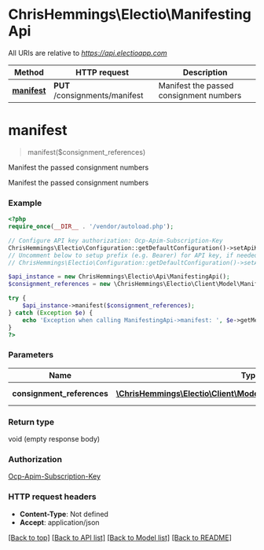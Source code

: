 # ChrisHemmings\Electio\ManifestingApi

All URIs are relative to *https://api.electioapp.com*

Method | HTTP request | Description
------------- | ------------- | -------------
[**manifest**](ManifestingApi.md#manifest) | **PUT** /consignments/manifest | Manifest the passed consignment numbers


# **manifest**
> manifest($consignment_references)

Manifest the passed consignment numbers

Manifest the passed consignment numbers

### Example
```php
<?php
require_once(__DIR__ . '/vendor/autoload.php');

// Configure API key authorization: Ocp-Apim-Subscription-Key
ChrisHemmings\Electio\Configuration::getDefaultConfiguration()->setApiKey('Ocp-Apim-Subscription-Key', 'YOUR_API_KEY');
// Uncomment below to setup prefix (e.g. Bearer) for API key, if needed
// ChrisHemmings\Electio\Configuration::getDefaultConfiguration()->setApiKeyPrefix('Ocp-Apim-Subscription-Key', 'Bearer');

$api_instance = new ChrisHemmings\Electio\Api\ManifestingApi();
$consignment_references = new \ChrisHemmings\Electio\Client\Model\ManifestConsignmentsRequest(); // \ChrisHemmings\Electio\Client\Model\ManifestConsignmentsRequest | Consignment to create

try {
    $api_instance->manifest($consignment_references);
} catch (Exception $e) {
    echo 'Exception when calling ManifestingApi->manifest: ', $e->getMessage(), PHP_EOL;
}
?>
```

### Parameters

Name | Type | Description  | Notes
------------- | ------------- | ------------- | -------------
 **consignment_references** | [**\ChrisHemmings\Electio\Client\Model\ManifestConsignmentsRequest**](../Model/\ChrisHemmings\Electio\Client\Model\ManifestConsignmentsRequest.md)| Consignment to create | [optional]

### Return type

void (empty response body)

### Authorization

[Ocp-Apim-Subscription-Key](../../README.md#Ocp-Apim-Subscription-Key)

### HTTP request headers

 - **Content-Type**: Not defined
 - **Accept**: application/json

[[Back to top]](#) [[Back to API list]](../../README.md#documentation-for-api-endpoints) [[Back to Model list]](../../README.md#documentation-for-models) [[Back to README]](../../README.md)

